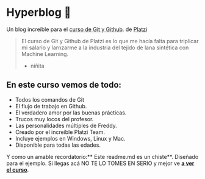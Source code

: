 # Hyperblog 💚
Un blog increíble para el [curso de Git y Github](https://platzi.com/clases/git-github/ "curso de Git y Github"). de [Platzi](https://platzi.com/home)
> El curso de Git y Github de Platzi es lo que me hacía falta para triplicar mi salario y larnzarme a la industria del tejido de lana sintética con Machine Learning.
> - niñita

## En este curso vemos de todo:
* Todos los comandos de Git
* El flujo de trabajo en Github.
* El verdadero amor por las buenas prácticas.
* Trucos muy locos del profesor.
* Las personalidades múltiples de Freddy.
* Creado por el increíble Platzi Team.
* Incluye ejemplos en Windows, Linux y Mac.
* Disponible para todas las edades.

Y como un amable recordatorio:** Este readme.md es un chiste**. Diseñado para el ejemplo. Si llegas acá NO TE LO TOMES EN SERIO y mejor ve [**a ver el curso**](https://platzi.com/clases/git-github/ "a ver el curso").

